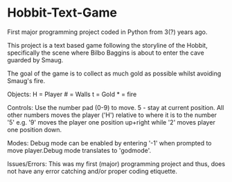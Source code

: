 # Hobbit-Text-Game
First major programming project coded in Python from 3(?) years ago.

This project is a text based game following the storyline of the Hobbit, specifically the scene where Bilbo Baggins is about to enter the cave guarded by Smaug.

The goal of the game is to collect as much gold as possible whilst avoiding Smaug's fire.

Objects:
	H = Player
	# = Walls
	t = Gold
	* = fire

Controls:
	Use the number pad (0-9) to move. 5 - stay at current position. All other numbers moves the player ('H') relative to where it is to the number '5' e.g. '9' moves the player one position up+right while '2' moves player one position down.

Modes:
	Debug mode can be enabled by entering '-1' when prompted to move player.Debug mode translates to 'godmode'.

Issues/Errors:
	This was my first (major) programming project and thus, does not have any error catching and/or proper coding etiquette. 
